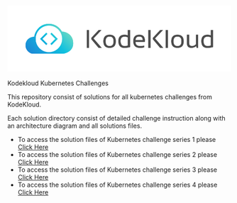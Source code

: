 <p align="center">
    <img src="./kodekloud.svg" alt="" srcset="">
</p

# Kodekloud Kubernetes Challenges

This repository consist of solutions for all kubernetes challenges from KodeKloud.

Each solution directory consist of detailed challenge instruction along with an architecture diagram and all solutions files.

- To access the solution files of Kubernetes challenge series 1 please [Click Here](./kubernetes-challenge-01)
- To access the solution files of Kubernetes challenge series 2 please [Click Here](./kubernetes-challenge-02)
- To access the solution files of Kubernetes challenge series 3 please [Click Here](./kubernetes-challenge-03)
- To access the solution files of Kubernetes challenge series 4 please [Click Here](./kubernetes-challenge-04)
